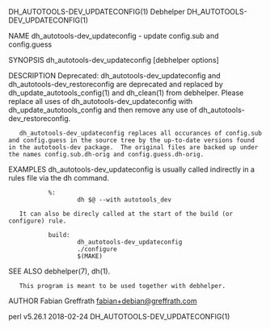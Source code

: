 DH_AUTOTOOLS-DEV_UPDATECONFIG(1)                                                                                                                       Debhelper                                                                                                                       DH_AUTOTOOLS-DEV_UPDATECONFIG(1)

NAME
       dh_autotools-dev_updateconfig - update config.sub and config.guess

SYNOPSIS
       dh_autotools-dev_updateconfig [debhelper options]

DESCRIPTION
       Deprecated: dh_autotools-dev_updateconfig and dh_autotools-dev_restoreconfig are deprecated and replaced by dh_update_autotools_config(1) and dh_clean(1) from debhelper.  Please replace all uses of dh_autotools-dev_updateconfig with dh_update_autotools_config and then remove any use of
       dh_autotools-dev_restoreconfig.

       dh_autotools-dev_updateconfig replaces all occurances of config.sub and config.guess in the source tree by the up-to-date versions found in the autotools-dev package.  The original files are backed up under the names config.sub.dh-orig and config.guess.dh-orig.

EXAMPLES
       dh_autotools-dev_updateconfig is usually called indirectly in a rules file via the dh command.

               %:
                       dh $@ --with autotools_dev

       It can also be direcly called at the start of the build (or configure) rule.

               build:
                       dh_autotools-dev_updateconfig
                       ./configure
                       $(MAKE)

SEE ALSO
       debhelper(7), dh(1).

       This program is meant to be used together with debhelper.

AUTHOR
       Fabian Greffrath <fabian+debian@greffrath.com>

perl v5.26.1                                                                                                                                           2018-02-24                                                                                                                      DH_AUTOTOOLS-DEV_UPDATECONFIG(1)

